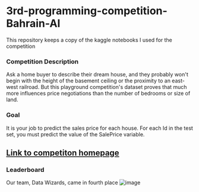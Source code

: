 # 3rd-programming-competition-Bahrain-AI
This repository keeps a copy of the kaggle notebooks I used for the competition

### Competition Description
Ask a home buyer to describe their dream house, and they probably won't begin with the height of the basement ceiling or the proximity to an east-west railroad. But this playground competition's dataset proves that much more influences price negotiations than the number of bedrooms or size of land.

### Goal
It is your job to predict the sales price for each house. For each Id in the test set, you must predict the value of the SalePrice variable. 

## [Link to competiton homepage](https://www.kaggle.com/competitions/3rd-programming-competition-bahrain-ai)

### Leaderboard
Our team, Data Wizards, came in fourth place
![image](https://github.com/user-attachments/assets/e4efcee7-40b7-451a-9951-02eac5e1afe8)
